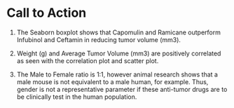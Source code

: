 # Call to Action

1. The Seaborn boxplot shows that Capomulin and Ramicane outperform Infubinol and
Ceftamin in reducing tumor volume (mm3).

2. Weight (g) and Average Tumor Volume (mm3) are positively correlated as seen with
the correlation plot and scatter plot.

3. The Male to Female ratio is 1:1, however animal research shows that a male mouse
is not equivalent to a male human, for example. Thus, gender is not a representative
parameter if these anti-tumor drugs are to be clinically test in the human population.

